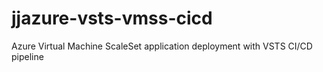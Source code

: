# jjazure-vsts-vmss-cicd
Azure Virtual Machine ScaleSet application deployment with VSTS CI/CD pipeline
